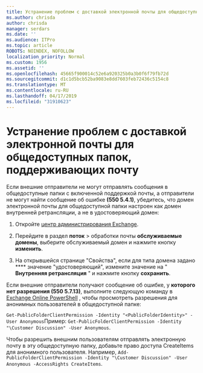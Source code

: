 ```yaml
---
title: Устранение проблем с доставкой электронной почты для общедоступных папок, поддерживающих почту
ms.author: chrisda
author: chrisda
manager: serdars
ms.date: ''
ms.audience: ITPro
ms.topic: article
ROBOTS: NOINDEX, NOFOLLOW
localization_priority: Normal
ms.custom: 1956
ms.assetid: ''
ms.openlocfilehash: 45665f900014c52e6a920325b0a3b0f6f79fb72d
ms.sourcegitcommit: d1c1d5bcb52ba9083e8dd7603feb72436c5154c8
ms.translationtype: MT
ms.contentlocale: ru-RU
ms.lasthandoff: 04/17/2019
ms.locfileid: "31910623"
---
```

# <a name="fix-email-delivery-issues-to-mail-enabled-public-folders"></a>Устранение проблем с доставкой электронной почты для общедоступных папок, поддерживающих почту

Если внешние отправители не могут отправлять сообщения в общедоступные папки с включенной поддержкой почты, а отправители не могут найти сообщение об ошибке **(550 5.4.1)**, убедитесь, что домен электронной почты для общедоступной папки настроен как домен внутренней ретрансляции, а не в удостоверяющий домен:

1. Откройте [центр администрирования Exchange](https://docs.microsoft.com/Exchange/exchange-admin-center).

2. Перейдите в раздел **поток** \> обработки почты **обслуживаемые домены**, выберите обслуживаемый домен и нажмите кнопку **изменить**.

3. На открывшейся странице "Свойства", если для типа домена задано **** значение "удостоверяющий", измените значение на " **Внутренняя ретрансляция** " и нажмите кнопку **сохранить**.

Если внешние отправители получают сообщение об ошибке, у **которого нет разрешения (550 5.7.13)**, выполните следующую команду в [Exchange Online PowerShell](https://docs.microsoft.com/powershell/exchange/exchange-online/connect-to-exchange-online-powershell/connect-to-exchange-online-powershell) , чтобы просмотреть разрешения для анонимных пользователей в общедоступной папке:

`Get-PublicFolderClientPermission -Identity "<PublicFolderIdentity>" -User Anonymous`Пример: `Get-PublicFolderClientPermission -Identity "\Customer Discussion" -User Anonymous`.

Чтобы разрешить внешним пользователям отправлять электронную почту в эту общедоступную папку, добавьте право доступа CreateItems для анонимного пользователя. Например, `Add-PublicFolderClientPermission -Identity "\Customer Discussion" -User Anonymous -AccessRights CreateItems`.
